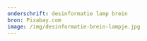 ```yaml
---
onderschrift: desinformatie lamp brein
bron: Pixabay.com
image: /img/desinformatie-brein-lampje.jpg
---
```

